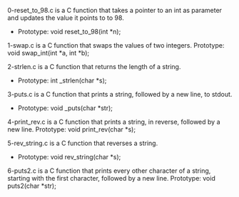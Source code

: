 0-reset_to_98.c is a C function that takes a pointer to an int as parameter and updates the value it points to to 98.
- Prototype: void reset_to_98(int \*n);

1-swap.c is a C function that swaps the values of two integers.
Prototype: void swap_int(int \*a, int \*b);

2-strlen.c is a C function that returns the length of a string.
- Prototype: int \_strlen(char \*s);

3-puts.c is a C function that prints a string, followed by a new line, to stdout.
- Prototype: void \_puts(char \*str);

4-print_rev.c is a C function that prints a string, in reverse, followed by a new line.
Prototype: void print_rev(char \*s);

5-rev_string.c is a C function that reverses a string.
- Prototype: void rev_string(char \*s);

6-puts2.c is a C function that prints every other character of a string, starting with the first character, followed by a new line.
Prototype: void puts2(char \*str);
